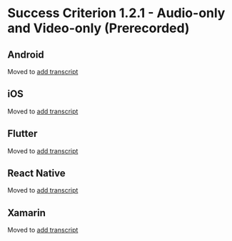 # Success Criterion 1.2.1 - Audio-only and Video-only (Prerecorded)

## Android

Moved to [add transcript](../add-transcript.md)

## iOS

Moved to [add transcript](../add-transcript.md)

## Flutter

Moved to [add transcript](../add-transcript.md)

## React Native

Moved to [add transcript](../add-transcript.md)

## Xamarin

Moved to [add transcript](../add-transcript.md)
